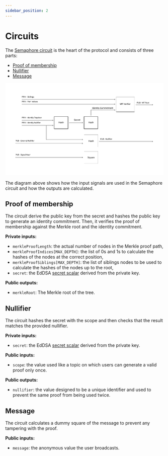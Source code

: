 ```yaml
---
sidebar_position: 2
---
```


# Circuits

The [Semaphore circuit](https://github.com/semaphore-protocol/semaphore/tree/main/packages/circuits/semaphore.circom) is the heart of the protocol and consists of three parts:

-   [Proof of membership](#proof-of-membership)
-   [Nullifier](#nullifier)
-   [Message](#message)

![Semaphore circuit](https://github.com/semaphore-protocol/semaphore/raw/main/packages/circuits/scheme.png)

The diagram above shows how the input signals are used in the Semaphore circuit and how the outputs are calculated.

## Proof of membership

The circuit derive the public key from the secret and hashes the public key to generate an identity commitment. Then, it verifies the proof of membership against the Merkle root and the identity commitment.

**Private inputs:**

-   `merkleProofLength`: the actual number of nodes in the Merkle proof path,
-   `merkleProofIndices[MAX_DEPTH]`: the list of 0s and 1s to calculate the hashes of the nodes at the correct position,
-   `merkleProofSiblings[MAX_DEPTH]`: the list of siblings nodes to be used to calculate the hashes of the nodes up to the root,
-   `secret`: the EdDSA [secret scalar](https://www.rfc-editor.org/rfc/rfc8032#section-5.1.5) derived from the private key.

**Public outputs:**

-   `merkleRoot`: The Merkle root of the tree.

## Nullifier

The circuit hashes the secret with the scope and then checks that the result matches the provided nullifier.

**Private inputs:**

-   `secret`: the EdDSA [secret scalar](https://www.rfc-editor.org/rfc/rfc8032#section-5.1.5) derived from the private key.

**Public inputs:**

-   `scope`: the value used like a topic on which users can generate a valid proof only once.

**Public outputs:**

-   `nullifier`: the value designed to be a unique identifier and used to prevent the same proof from being used twice.

## Message

The circuit calculates a dummy square of the message to prevent any tampering with the proof.

**Public inputs:**

-   `message`: the anonymous value the user broadcasts.
